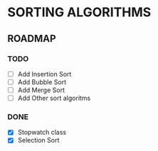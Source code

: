 # SORTING ALGORITHMS
 
## ROADMAP

### TODO
- [ ] Add Insertion Sort
- [ ] Add Bubble Sort
- [ ] Add Merge Sort
- [ ] Add Other sort algoritms

### DONE
- [x] Stopwatch class
- [x] Selection Sort
